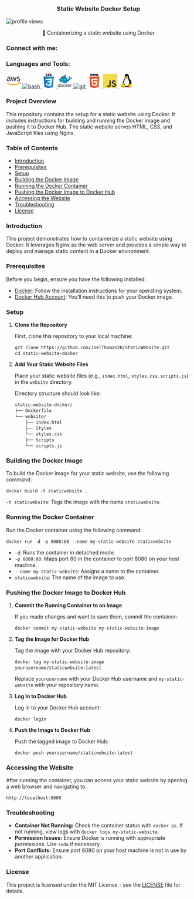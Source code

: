 <h3 align="center">Static Website Docker Setup</h3>

<p align="left"> <img src="https://komarev.com/ghpvc/?username=yourusername&label=Profile%20views&color=0e75b6&style=flat" alt="profile views" /> </p>

<p align="center">
  🔭 Containerizing a static website using Docker
</p>

<h3 align="left">Connect with me:</h3>
<p align="left">
  <!-- Add links to your social profiles here -->
  <!-- Example:
  <a href="https://twitter.com/yourusername" target="_blank" rel="noreferrer">Twitter</a> |
  <a href="https://linkedin.com/in/yourusername" target="_blank" rel="noreferrer">LinkedIn</a>
  -->
</p>

<h3 align="left">Languages and Tools:</h3>
<p align="left">
  <a href="https://aws.amazon.com" target="_blank" rel="noreferrer">
    <img src="https://raw.githubusercontent.com/devicons/devicon/master/icons/amazonwebservices/amazonwebservices-original-wordmark.svg" alt="aws" width="40" height="40"/>
  </a>
  <a href="https://www.gnu.org/software/bash/" target="_blank" rel="noreferrer">
    <img src="https://www.vectorlogo.zone/logos/gnu_bash/gnu_bash-icon.svg" alt="bash" width="40" height="40"/>
  </a>
  <a href="https://www.w3schools.com/css/" target="_blank" rel="noreferrer">
    <img src="https://raw.githubusercontent.com/devicons/devicon/master/icons/css3/css3-original-wordmark.svg" alt="css3" width="40" height="40"/>
  </a>
  <a href="https://www.docker.com/" target="_blank" rel="noreferrer">
    <img src="https://raw.githubusercontent.com/devicons/devicon/master/icons/docker/docker-original-wordmark.svg" alt="docker" width="40" height="40"/>
  </a>
  <a href="https://git-scm.com/" target="_blank" rel="noreferrer">
    <img src="https://www.vectorlogo.zone/logos/git-scm/git-scm-icon.svg" alt="git" width="40" height="40"/>
  </a>
  <a href="https://www.w3.org/html/" target="_blank" rel="noreferrer">
    <img src="https://raw.githubusercontent.com/devicons/devicon/master/icons/html5/html5-original-wordmark.svg" alt="html5" width="40" height="40"/>
  </a>
  <a href="https://developer.mozilla.org/en-US/docs/Web/JavaScript" target="_blank" rel="noreferrer">
    <img src="https://raw.githubusercontent.com/devicons/devicon/master/icons/javascript/javascript-original.svg" alt="javascript" width="40" height="40"/>
  </a>
  <a href="https://www.linux.org/" target="_blank" rel="noreferrer">
    <img src="https://raw.githubusercontent.com/devicons/devicon/master/icons/linux/linux-original.svg" alt="linux" width="40" height="40"/>
  </a>
</p>

<h3 align="left">Project Overview</h3>

<p>
  This repository contains the setup for a static website using Docker. It includes instructions for building and running the Docker image and pushing it to Docker Hub. The static website serves HTML, CSS, and JavaScript files using Nginx.
</p>

<h3 align="left">Table of Contents</h3>

<ul>
  <li><a href="#introduction">Introduction</a></li>
  <li><a href="#prerequisites">Prerequisites</a></li>
  <li><a href="#setup">Setup</a></li>
  <li><a href="#building-the-docker-image">Building the Docker Image</a></li>
  <li><a href="#running-the-docker-container">Running the Docker Container</a></li>
  <li><a href="#pushing-the-docker-image-to-docker-hub">Pushing the Docker Image to Docker Hub</a></li>
  <li><a href="#accessing-the-website">Accessing the Website</a></li>
  <li><a href="#troubleshooting">Troubleshooting</a></li>
  <li><a href="#license">License</a></li>
</ul>

<h3 align="left">Introduction</h3>

<p>
  This project demonstrates how to containerize a static website using Docker. It leverages Nginx as the web server and provides a simple way to deploy and manage static content in a Docker environment.
</p>

<h3 align="left">Prerequisites</h3>

<p>
  Before you begin, ensure you have the following installed:
</p>
<ul>
  <li><a href="https://docs.docker.com/get-docker/" target="_blank" rel="noreferrer">Docker</a>: Follow the installation instructions for your operating system.</li>
  <li><a href="https://hub.docker.com/" target="_blank" rel="noreferrer">Docker Hub Account</a>: You’ll need this to push your Docker image.</li>
</ul>

<h3 align="left">Setup</h3>

<ol>
  <li>
    <strong>Clone the Repository</strong>
    <p>
      First, clone this repository to your local machine:
    </p>
    <pre><code>git clone https://github.com/JoelThomas20/StaticWebsite.git
cd static-website-docker</code></pre>
  </li>
  <li>
    <strong>Add Your Static Website Files</strong>
    <p>
      Place your static website files (e.g., <code>index.html</code>, <code>styles.css</code>, <code>scripts.js</code>) in the <code>website</code> directory.
    </p>
    <p>Directory structure should look like:</p>
    <pre><code>static-website-docker/
├── Dockerfile
└── website/
    ├── index.html
    ├── Styles 
    └── styles.css
    ├── Scripts
    └── scripts.js</code></pre>
  </li>
</ol>

<h3 align="left">Building the Docker Image</h3>

<p>
  To build the Docker image for your static website, use the following command:
</p>
<pre><code>docker build -t staticwebsite .</code></pre>
<p>
  <code>-t staticwebsite</code>: Tags the image with the name <code>staticwebsite</code>.
</p>

<h3 align="left">Running the Docker Container</h3>

<p>
  Run the Docker container using the following command:
</p>
<pre><code>docker run -d -p 8080:80 --name my-static-website staticwebsite</code></pre>
<ul>
  <li><code>-d</code>: Runs the container in detached mode.</li>
  <li><code>-p 8080:80</code>: Maps port 80 in the container to port 8080 on your host machine.</li>
  <li><code>--name my-static-website</code>: Assigns a name to the container.</li>
  <li><code>staticwebsite</code>: The name of the image to use.</li>
</ul>

<h3 align="left">Pushing the Docker Image to Docker Hub</h3>

<ol>
  <li>
    <strong>Commit the Running Container to an Image</strong>
    <p>
      If you made changes and want to save them, commit the container:
    </p>
    <pre><code>docker commit my-static-website my-static-website-image</code></pre>
  </li>
  <li>
    <strong>Tag the Image for Docker Hub</strong>
    <p>
      Tag the image with your Docker Hub repository:
    </p>
    <pre><code>docker tag my-static-website-image yourusername/staticwebsite:latest</code></pre>
    <p>Replace <code>yourusername</code> with your Docker Hub username and <code>my-static-website</code> with your repository name.</p>
  </li>
  <li>
    <strong>Log In to Docker Hub</strong>
    <p>
      Log in to your Docker Hub account:
    </p>
    <pre><code>docker login</code></pre>
  </li>
  <li>
    <strong>Push the Image to Docker Hub</strong>
    <p>
      Push the tagged image to Docker Hub:
    </p>
    <pre><code>docker push yourusername/staticwebsite:latest</code></pre>
  </li>
</ol>

<h3 align="left">Accessing the Website</h3>

<p>
  After running the container, you can access your static website by opening a web browser and navigating to:
</p>
<pre><code>http://localhost:8080</code></pre>

<h3 align="left">Troubleshooting</h3>

<ul>
  <li><strong>Container Not Running:</strong> Check the container status with <code>docker ps</code>. If not running, view logs with <code>docker logs my-static-website</code>.</li>
  <li><strong>Permission Issues:</strong> Ensure Docker is running with appropriate permissions. Use <code>sudo</code> if necessary.</li>
  <li><strong>Port Conflicts:</strong> Ensure port 8080 on your host machine is not in use by another application.</li>
</ul>

<h3 align="left">License</h3>

<p>
  This project is licensed under the MIT License - see the <a href="LICENSE">LICENSE</a> file for details.
</p>

